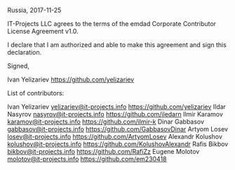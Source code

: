 Russia, 2017-11-25

IT-Projects LLC agrees to the terms of the emdad Corporate Contributor License
Agreement v1.0.

I declare that I am authorized and able to make this agreement and sign this
declaration.

Signed,

Ivan Yelizariev https://github.com/yelizariev

List of contributors:

Ivan Yelizariev yelizariev@it-projects.info https://github.com/yelizariev
Ildar Nasyrov nasyrov@it-projects.info https://github.com/iledarn
Ilmir Karamov karamov@it-projects.info https://github.com/ilmir-k
Dinar Gabbasov gabbasov@it-projects.info https://github.com/GabbasovDinar
Artyom Losev losev@it-projects.info https://github.com/ArtyomLosev
Alexandr Kolushov kolushov@it-projects.info https://github.com/KolushovAlexandr
Rafis Bikbov bikbov@it-projects.info https://github.com/RafiZz
Eugene Molotov molotov@it-projects.info https://github.com/em230418
